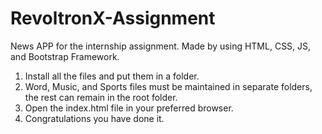 # RevoltronX-Assignment
News APP for the internship assignment. Made by using HTML, CSS, JS, and Bootstrap Framework. 
1. Install all the files and put them in a folder.
2. Word, Music, and Sports files must be maintained in separate folders, the rest can remain in the root folder.
3. Open the index.html file in your preferred browser.
4. Congratulations you have done it.
